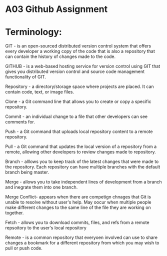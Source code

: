 # A03 Github Assignment
# Terminology:
GIT - is an open-sourced distributed version control system that offers every developer a working copy of the code that is also a repository that can contain the history of changes made to the code. 

GITHUB - is a web-based hosting service for version control using GIT that gives you distributed version control and source code management functionality of GIT.

Repository - a directory/storage space where projects are placed. It can contain code, text, or image files. 

Clone - a Git command line that allows you to create or copy a specific repository.

Commit - an individual change to a file that other developers can see comments for.

Push - a Git command that uploads local repository content to a remote repository.

Pull - a Git command that updates the local version of a repository from a remote, allowing other developers to review changes made to repository.

Branch - alllows you to keep track of the latest changes that were made to the repository. Each repository can have multiple branches with the default branch being master. 

Merge - allows you to take independent lines of development from a branch and inegrate them into one branch.

Merge Conflict- appears when there are competign chnages that Git is unable to resolve without user's help. May oocur when multiple people make different changes to the same line of the file they are working on together. 

Fetch - allows you to download commits, files, and refs from a remote repsoitory to the user's local repository

Remote - is a common repository that everyoen involved can use to share changes
a bookmark for a different repository from which you may wish to pull or push code.